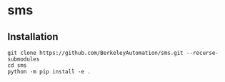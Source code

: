 # sms

## Installation
```
git clone https://github.com/BerkeleyAutomation/sms.git --recurse-submodules
cd sms
python -m pip install -e .
```